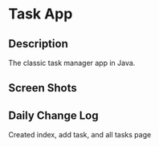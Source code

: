 # Task App

## Description
The classic task manager app in Java.

## Screen Shots


## Daily Change Log
Created index, add task, and all tasks page
